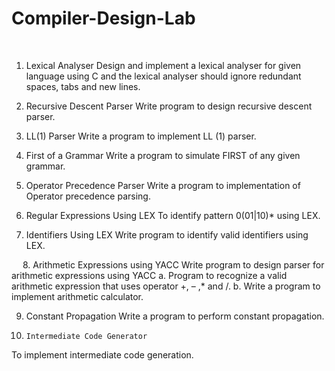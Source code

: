 # Compiler-Design-Lab

 
1.	Lexical Analyser
Design and implement a lexical analyser for given language using C and the lexical analyser should ignore redundant spaces, tabs and new lines.


2.	Recursive Descent Parser
Write program to design recursive descent parser.


3.	LL(1) Parser
Write a program to implement LL (1) parser.


4.	First of a Grammar
Write a program to simulate FIRST of any given grammar.


5.	Operator Precedence Parser
Write a program to implementation of Operator precedence parsing.


6.	Regular Expressions Using LEX
To identify pattern 0(01|10)* using LEX.


7.	Identifiers Using LEX
Write program to identify valid identifiers using LEX.


 
8.	Arithmetic Expressions using YACC
Write program to design parser for arithmetic expressions using YACC
a.	Program to recognize a valid arithmetic expression that uses operator +, – ,* and /.
b.	Write a program to implement arithmetic calculator.


9.	Constant Propagation
Write a program to perform constant propagation.


10. 	Intermediate Code Generator
To implement intermediate code generation.

